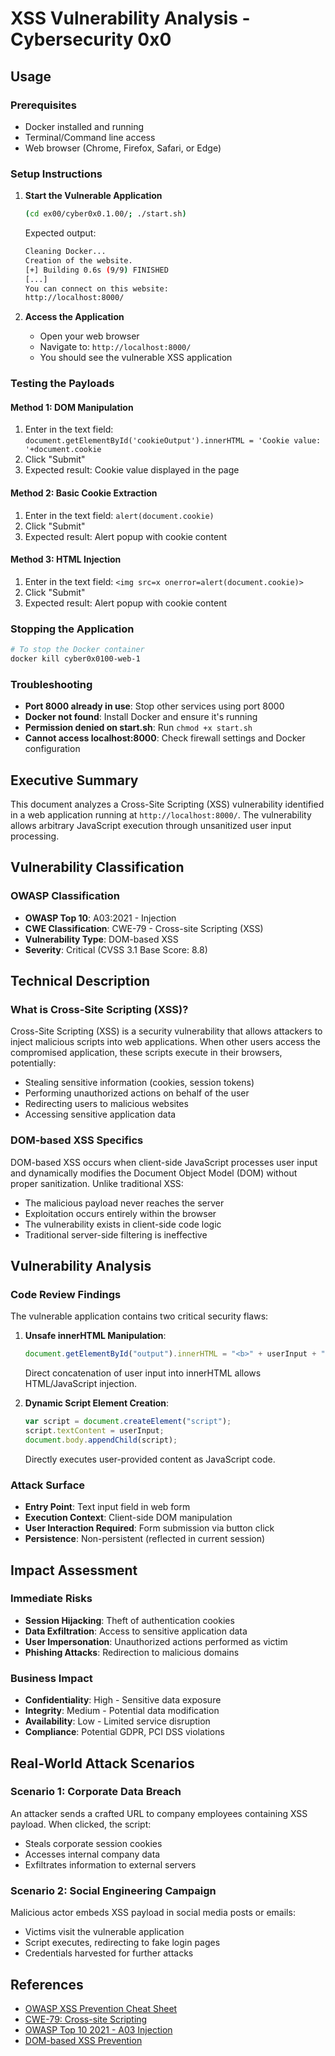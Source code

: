 # XSS Vulnerability Analysis - Cybersecurity 0x0

## Usage

### Prerequisites

- Docker installed and running
- Terminal/Command line access
- Web browser (Chrome, Firefox, Safari, or Edge)

### Setup Instructions

1. **Start the Vulnerable Application**

   ```bash
   (cd ex00/cyber0x0.1.00/; ./start.sh)
   ```

   Expected output:

   ```bash
   Cleaning Docker...
   Creation of the website.
   [+] Building 0.6s (9/9) FINISHED
   [...]
   You can connect on this website:
   http://localhost:8000/
   ```

2. **Access the Application**
   - Open your web browser
   - Navigate to: `http://localhost:8000/`
   - You should see the vulnerable XSS application

### Testing the Payloads

#### Method 1: DOM Manipulation

1. Enter in the text field: `document.getElementById('cookieOutput').innerHTML = 'Cookie value: '+document.cookie`
2. Click "Submit"
3. Expected result: Cookie value displayed in the page

#### Method 2: Basic Cookie Extraction

1. Enter in the text field: `alert(document.cookie)`
2. Click "Submit"
3. Expected result: Alert popup with cookie content

#### Method 3: HTML Injection

1. Enter in the text field: `<img src=x onerror=alert(document.cookie)>`
2. Click "Submit"
3. Expected result: Alert popup with cookie content

### Stopping the Application

```bash
# To stop the Docker container
docker kill cyber0x0100-web-1
```

### Troubleshooting

- **Port 8000 already in use**: Stop other services using port 8000
- **Docker not found**: Install Docker and ensure it's running
- **Permission denied on start.sh**: Run `chmod +x start.sh`
- **Cannot access localhost:8000**: Check firewall settings and Docker configuration

## Executive Summary

This document analyzes a Cross-Site Scripting (XSS) vulnerability identified in a web application running at `http://localhost:8000/`. The vulnerability allows arbitrary JavaScript execution through unsanitized user input processing.

## Vulnerability Classification

### OWASP Classification

- **OWASP Top 10**: A03:2021 - Injection
- **CWE Classification**: CWE-79 - Cross-site Scripting (XSS)
- **Vulnerability Type**: DOM-based XSS
- **Severity**: Critical (CVSS 3.1 Base Score: 8.8)

## Technical Description

### What is Cross-Site Scripting (XSS)?

Cross-Site Scripting (XSS) is a security vulnerability that allows attackers to inject malicious scripts into web applications. When other users access the compromised application, these scripts execute in their browsers, potentially:

- Stealing sensitive information (cookies, session tokens)
- Performing unauthorized actions on behalf of the user
- Redirecting users to malicious websites
- Accessing sensitive application data

### DOM-based XSS Specifics

DOM-based XSS occurs when client-side JavaScript processes user input and dynamically modifies the Document Object Model (DOM) without proper sanitization. Unlike traditional XSS:

- The malicious payload never reaches the server
- Exploitation occurs entirely within the browser
- The vulnerability exists in client-side code logic
- Traditional server-side filtering is ineffective

## Vulnerability Analysis

### Code Review Findings

The vulnerable application contains two critical security flaws:

1. **Unsafe innerHTML Manipulation**:

   ```javascript
   document.getElementById("output").innerHTML = "<b>" + userInput + "</b>";
   ```

   Direct concatenation of user input into innerHTML allows HTML/JavaScript injection.

2. **Dynamic Script Element Creation**:

   ```javascript
   var script = document.createElement("script");
   script.textContent = userInput;
   document.body.appendChild(script);
   ```

   Directly executes user-provided content as JavaScript code.

### Attack Surface

- **Entry Point**: Text input field in web form
- **Execution Context**: Client-side DOM manipulation
- **User Interaction Required**: Form submission via button click
- **Persistence**: Non-persistent (reflected in current session)

## Impact Assessment

### Immediate Risks

- **Session Hijacking**: Theft of authentication cookies
- **Data Exfiltration**: Access to sensitive application data
- **User Impersonation**: Unauthorized actions performed as victim
- **Phishing Attacks**: Redirection to malicious domains

### Business Impact

- **Confidentiality**: High - Sensitive data exposure
- **Integrity**: Medium - Potential data modification
- **Availability**: Low - Limited service disruption
- **Compliance**: Potential GDPR, PCI DSS violations

## Real-World Attack Scenarios

### Scenario 1: Corporate Data Breach

An attacker sends a crafted URL to company employees containing XSS payload. When clicked, the script:

- Steals corporate session cookies
- Accesses internal company data
- Exfiltrates information to external servers

### Scenario 2: Social Engineering Campaign

Malicious actor embeds XSS payload in social media posts or emails:

- Victims visit the vulnerable application
- Script executes, redirecting to fake login pages
- Credentials harvested for further attacks

## References

- [OWASP XSS Prevention Cheat Sheet](https://cheatsheetseries.owasp.org/cheatsheets/Cross_Site_Scripting_Prevention_Cheat_Sheet.html)
- [CWE-79: Cross-site Scripting](https://cwe.mitre.org/data/definitions/79.html)
- [OWASP Top 10 2021 - A03 Injection](https://owasp.org/Top10/A03_2021-Injection/)
- [DOM-based XSS Prevention](https://cheatsheetseries.owasp.org/cheatsheets/DOM_based_XSS_Prevention_Cheat_Sheet.html)
